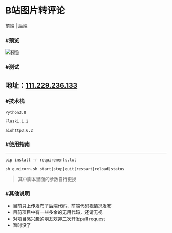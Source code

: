 # B站图片转评论

[前端](# "前端") | [后端](# "后端")
### #预览
![预览](https://github.com/gyileng/bilibili-comment-to-pic/blob/master/yulan.png "预览")
### #测试
地址：[111.229.236.133](http://111.229.236.133/ "111.229.236.133")
------------
### #技术栈
`Python3.8`

`Flask1.1.2`

`aiohttp3.6.2`
### #使用指南
------------
`pip install -r requirements.txt`

`sh gunicorn.sh start|stop|quit|restart|reload|status`
> 其中脚本里面的参数自行更换

### #其他说明
- 目前只上传发布了后端代码，前端代码视情况发布
- 目前项目中有一些多余的无用代码，还请无视
- 对项目感兴趣的朋友欢迎二次开发pull request
- 暂时没了
